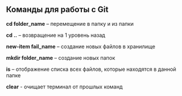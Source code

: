 ## Команды для работы с Git

**cd folder_name** – перемещение в папку и из папки

**cd ..** – возвращение на 1 уровень назад

**new-item fail_name** – создание новых файлов в хранилище

**mkdir folder_name** – создание новых папок

**is** – отображение списка всех файлов, которые находятся в данной папке

**clear** - очищает терминал от прошлых команд
